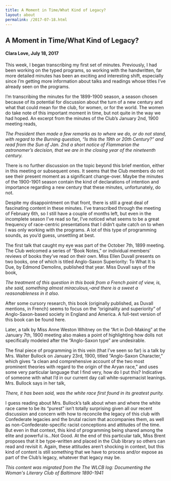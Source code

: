 ```yaml
---
title: A Moment in Time/What Kind of Legacy?
layout: about
permalink: /2017-07-18.html
---
```


## A Moment in Time/What Kind of Legacy?
#### Clara Love, July 18, 2017

This week, I began transcribing my first set of minutes. Previously, I had been working on the typed programs, so working with the handwritten, far more detailed minutes has been an exciting and interesting shift, especially since I’m getting more information about talks and readings whose titles I’ve already seen on the programs.

I’m transcribing the minutes for the 1899-1900 season, a season chosen because of its potential for discussion about the turn of a new century and what that could mean for the club, for women, or for the world. The women do take note of this important moment in time, but not quite in the way we had hoped. An excerpt from the minutes of the Club’s January 2nd, 1900 meeting reads,

*The President then made a few remarks as to where we do, or do not stand, with regard to the Burning question, “Is this the 19th or 20th Century?” and read from the Sun of Jan. 2nd a short notice of Flammarion the astronomer’s decision, that we are in the closing year of the nineteenth century.*

There is no further discussion on the topic beyond this brief mention, either in this meeting or subsequent ones. It seems that the Club members do not see their present moment as a significant change-over. Maybe the minutes of the 1900-1901 season contain the kind of declarations of intention and importance regarding a new century that these minutes, unfortunately, do not.

Despite my disappointment on that front, there is still a great deal of fascinating content in these minutes. I’ve transcribed through the meeting of February 6th, so I still have a couple of months left, but even in the incomplete season I’ve read so far, I’ve noticed what seems to be a great frequency of race-centric presentations that I didn’t quite catch on to when I was only working with the programs. A lot of this type of programming sounds, as you’d guess, unsettling at best.

The first talk that caught my eye was part of the October 7th, 1899 meeting. The Club welcomed a series of “Book Notes,” or individual members’ reviews of books they’ve read on their own. Miss Ellen Duvall presents on two books, one of which is titled Anglo-Saxon Superiority: To What It Is Due, by Edmond Demolins, published that year. Miss Duvall says of the book,

*The treatment of this question in this book from a French point of view, is, she said, something almost miraculous,–and there is a sweet a reasonableness in it also.*

After some cursory research, this book (originally published, as Duvall mentions, in French) seems to focus on the “originality and superiority” of Anglo-Saxon-based society in England and America. A full-text version of this book can be found here.

Later, a talk by Miss Anne Weston Whitney on the “Art in Doll-Making” at the January 7th, 1900 meeting also makes a point of highlighting how dolls not specifically modeled after the “Anglo-Saxon type” are undesirable.

The final piece of programming in this vein (that I’ve seen so far) is a talk by Mrs. Walter Bullock on January 23rd, 1900, titled “Anglo-Saxon Character,” which gives “a clean and comprehensive account of the two most prominent theories with regard to the origin of the Aryan race,” and uses some very particular language that I find very, how do I put this? Indicative of someone with what I’d in our current day call white-supremacist leanings. Mrs. Bullock says in her talk,

*There, it has been said, was the white race first found in its greatest purity.*

I guess reading about Mrs. Bullock’s talk about when and where the white race came to be its “purest” isn’t totally surprising given all our recent discussion and concern with how to reconcile the legacy of this club with Confederate legacies and the brutal racism that accompanies them, as well as non-Confederate-specific racist conceptions and attitudes of the time.  But even in that context, this kind of programming being shared among the elite and powerful is…Not Good. At the end of this particular talk, Miss Brent proposes that it be type-written and placed in the Club library so others can read and revisit it. Again, these attitudes aren’t shocking in context, but this kind of content is still something that we have to process and/or expose as part of the Club’s legacy, whatever that legacy may be.

*This content was migrated from the The WLCB log: Documenting the Woman's Literary Club of Baltimore 1890-1941*